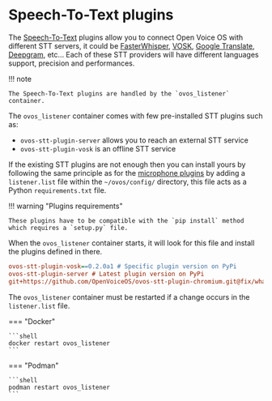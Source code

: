 # Speech-To-Text plugins

The [Speech-To-Text](../../../about/glossary/terms.md#speech-to-text-stt) plugins allow you to connect Open Voice OS with different STT servers, it could be [FasterWhisper](https://github.com/guillaumekln/faster-whisper), [VOSK](https://alphacephei.com/vosk/), [Google Translate](https://translate.google.com/), [Deepgram](https://deepgram.com/), etc... Each of these STT providers will have different languages support, precision and performances.

!!! note

    The Speech-To-Text plugins are handled by the `ovos_listener` container.

The `ovos_listener` container comes with few pre-installed STT plugins such as:

- `ovos-stt-plugin-server` allows you to reach an external STT service
- `ovos-stt-plugin-vosk` is an offline STT service

If the existing STT plugins are not enough then you can install yours by following the same principle as for the [microphone plugins](./microphone.md) by adding a `listener.list` file within the `~/ovos/config/` directory, this file acts as a Python `requirements.txt` file.

!!! warning "Plugins requirements"

    These plugins have to be compatible with the `pip install` method which requires a `setup.py` file.

When the `ovos_listener` container starts, it will look for this file and install the plugins defined in there.

```ini title="~/ovos/config/listener.list"
ovos-stt-plugin-vosk==0.2.0a1 # Specific plugin version on PyPi
ovos-stt-plugin-server # Latest plugin version on PyPi
git+https://github.com/OpenVoiceOS/ovos-stt-plugin-chromium.git@fix/whatever # Specific branch of a plugin on GitHub
```

The `ovos_listener` container must be restarted if a change occurs in the `listener.list` file.

=== "Docker"

    ```shell
    docker restart ovos_listener
    ```

=== "Podman"

    ```shell
    podman restart ovos_listener
    ```
